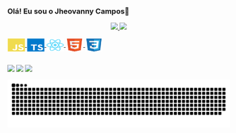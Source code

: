 ### Olá! Eu sou o Jheovanny Campos👋

<div align="center">
  <a href="https://github.com/JheovannyCampos">
  <img height="180em" src="https://github-readme-stats.vercel.app/api?username=jheovannycampos&show_icons=true&theme=dracula&include_all_commits=true&count_private=true"/>
  <img height="180em" src="https://github-readme-stats.vercel.app/api/top-langs/?username=jheovannycampos&layout=compact&langs_count=7&theme=dracula"/>
</div>
  
<div style="display: inline_block"><br>
  <img align="center" alt="Jheo-Js" height="30" width="40" src="https://raw.githubusercontent.com/devicons/devicon/master/icons/javascript/javascript-plain.svg">
  <img align="center" alt="Jheo-Ts" height="30" width="40" src="https://raw.githubusercontent.com/devicons/devicon/master/icons/typescript/typescript-plain.svg">
  <img align="center" alt="Jheo-React" height="30" width="40" src="https://raw.githubusercontent.com/devicons/devicon/master/icons/react/react-original.svg">
  <img align="center" alt="Jheo-HTML" height="30" width="40" src="https://raw.githubusercontent.com/devicons/devicon/master/icons/html5/html5-original.svg">
  <img align="center" alt="Jheo-CSS" height="30" width="40" src="https://raw.githubusercontent.com/devicons/devicon/master/icons/css3/css3-original.svg">

</div>

   ##

<div> 
  <a href="https://www.instagram.com/jheovanny_c/" target="_blank"><img src="https://img.shields.io/badge/-Instagram-%23E4405F?style=for-the-badge&logo=instagram&logoColor=white" target="_blank"></a>
 <a href="https://discord.gg/pDbY76q8Qf" target="_blank"><img src="https://img.shields.io/badge/Discord-7289DA?style=for-the-badge&logo=discord&logoColor=white" target="_blank"></a> 
  <a href="https://www.linkedin.com/in/jheovanny-campos/" target="_blank"><img src="https://img.shields.io/badge/-LinkedIn-%230077B5?style=for-the-badge&logo=linkedin&logoColor=white" target="_blank"></a> 
 
  ![Snake animation](https://github.com/jheovannycampos/jheovannycampos/blob/output/github-contribution-grid-snake.svg)
 
</div>
